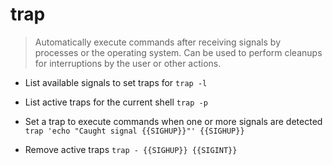 # trap
> Automatically execute commands after receiving signals by processes or the operating system.
> Can be used to perform cleanups for interruptions by the user or other actions.

- List available signals to set traps for
`trap -l`

- List active traps for the current shell
`trap -p`

- Set a trap to execute commands when one or more signals are detected
`trap 'echo "Caught signal {{SIGHUP}}"' {{SIGHUP}}`

- Remove active traps
`trap - {{SIGHUP}} {{SIGINT}}`
